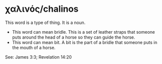 # χαλινός/chalinos
This word is a type of thing. It is a noun.
* This word can mean bridle. This is a set of leather straps that someone puts around the head of a horse so they can guide the horse. 
* This word can mean bit. A bit is the part of a bridle that someone puts in the mouth of a horse. 

See: James 3:3; Revelation 14:20
